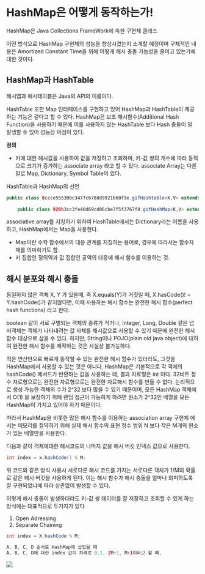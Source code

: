# HashMap은 어떻게 동작하는가!

HashMap은 Java Collections FrameWork에 속한 구현체 클래스

어떤 방식으로 HashMap 구현체의 성능을 향상시켰는지 소개할 예정이며 구체적인 내용은
Amortized Constant Time을 위해 어떻게 해시 충돌 가능성을 줄이고 있는가에 대한 것이다.

## HashMap과 HashTable

해시맵과 해시테이블은 Java의 API의 이름이다. 

HashTable 또한 Map 인터페이스를 구현하고 있어 HashMap과 HashTable이 제공하는 기능은 같다고 
할 수 있다. 
HashMap은 보조 해시함수(Additional Hash Function)을 사용하기 때문에 이를 사용하지 않는 HashTable
보다 Hash 충돌이 덜 발생할 수 있어 성능상 이점이 있다.

**정의**
- 키에 대한 해시값을 사용하여 값을 저장하고 조회하며, 키-값 쌍의 개수에 따라 동적으로 크기가 증가하는 associate array
라고 할 수 있다. associate Array는 다른말로 Map, Dictionary, Symbol Table이 있다. 

HashTable과 HashMap의 선언

```java
public class 8ccce55530bc3477c678dd9921b60f3e.gifHashtable<K,V> extends Dictionary<K,V> implements Map<K,V>, Cloneable, java.io.Serializable { 
    
    public class 928b3cc3fe40d69cd06cbe7f5f3767f8.gifHashMap<K,V> extends AbstractMap<K,V> implements Map<K,V>, Cloneable, Serializable {
```

associative array를 지칭하기 위하여 HashTable에서는 Dictionary라는 이름을 사용하고, HashMap에서는 Map을 사용한다. 

* Map이란 수학 함수에서의 대응 관계를 지칭하는 용어로, 경우에 따라서는 함수자체를 의미하기도 함.
* 키 집합인 정의역과 값 집합인 공역의 대응에 해시 함수를 이용하는 것. 

## 해시 분포와 해시 충돌 

동일하지 않은 객체 X, Y 가 있을때, 즉 X.equals(Y)가 거짓일 때, X.hasCode()! = Y.hashCode()가 같지않다면, 이때 사용하는 해시 함수는 완전한 해시 함수(perfect hash functions) 
라고 한다. 

boolean 같이 서로 구별되는 객체의 종류가 적거나, Integer, Long, Double 같은 넘버객체는 객체가 나타내려는 값 자체를 해시값으로 사용할 수 있기 때문에 완전한 해시 함수 대상으로 삼을 수 있다.
하지만, String이나 POJO(plain old java object)에 대하여 완전한 해시 함수를 제작하는 것은 사실상 불가능하다. 

적은 연산만으로 빠르게 동작할 수 있는 완전한 해시 함수가 있더라도, 그것을 HashMap에서 사용할 수 있는 것은 아니다. 
HashMap은 기본적으로 각 객체의 hashCode() 메서드가 반환하는 값을 사용하는 데, 결과 자료형은 int 이다.
32비트 정수 자료형으로는 완전한 자료형으로는 완전한 자료해시 함수를 만들 수 없다. 논리적으로 생성 가능한 객체의 수가 2^32 보다 많을 수 있기 때문이며, 모든 HashMap 객체에서
O(1) 을 보장하기 위해 랜덤 접근이 가능하게 하려면 원소가 2^32인 배열을 모든 HashMap이 가지고 있어야 하기 때문이다. 

따라서 HashMap을 비롯한 많은 해시 함수를 이용하는 association array 구현체 에서는 메모리를 절약하기 위해 실제 해시 함수의 표현 정수 범위 N 보다 작은 M개의 원소가 있는 배열만을 사용한다.

다음과 같이 객체에대한 해시코드의 나머지 값을 해시 버킷 인덱스 값으로 사용한다.

```java
int index = x.hashCode() % M;
```

위 코드와 같은 방식 사용시 서로다른 해시 코드를 가지는 서로다른 객체가 1/M의 확률로 같은 해시 버킷을 사용하게 된다. 
이는 해시 함수가 해시 충돌을 얼마나 회피하도록 잘 구현되었냐에 따라  상관없이 발생할 수 있다.

이렇게 해시 충돌이 발생하더라도 키-값 쌍 데이터를 잘 저장히고 조회할 수 있게 하는 방식에는 대표적으로 두가지가 있다

1. Open Adressing
2. Separate Chaining


```java
int index = X.hashCode % M;

A, B, C, D 순서로 HashMap에 삽입될 때
A, B, C, D애 대한 index 값이 차례로 0,1, 2M+1, M+1이라고 할 때,
```

<img src="https://ibb.co/TWSf9pn">





















